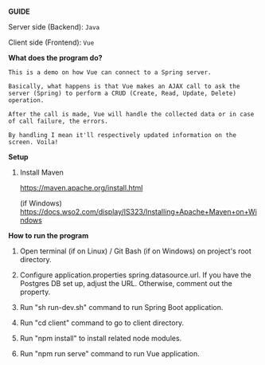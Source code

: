 **GUIDE**

Server side (Backend): `Java`

Client side (Frontend): `Vue`

**What does the program do?**

`This is a demo on how Vue can connect to a Spring server.`

`Basically, what happens is that Vue makes an AJAX call to ask the server (Spring)
to perform a CRUD (Create, Read, Update, Delete) operation.`

`After the call is made, Vue will handle the collected data or in case of call failure, the errors.`

`By handling I mean it'll respectively updated information on the screen. Voila!`

**Setup**
1. Install Maven 
    
    https://maven.apache.org/install.html
    
    (if Windows) https://docs.wso2.com/display/IS323/Installing+Apache+Maven+on+Windows

**How to run the program**
 
1. Open terminal (if on Linux) / Git Bash (if on Windows) on project's root directory.

2. Configure application.properties spring.datasource.url. If you have the Postgres DB set up, adjust the URL. Otherwise, comment out the property.

3. Run "sh run-dev.sh" command to run Spring Boot application.

4. Run "cd client" command to go to client directory.

5. Run "npm install" to install related node modules.

6. Run "npm run serve" command to run Vue application.